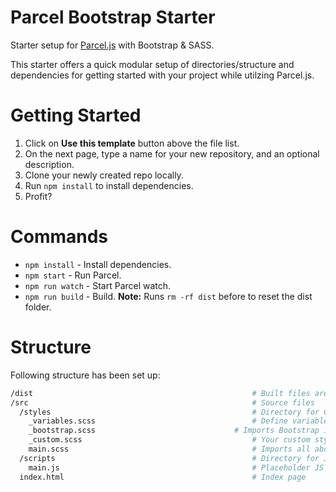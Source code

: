 # Parcel Bootstrap Starter
Starter setup for [Parcel.js](https://parceljs.org/) with Bootstrap & SASS.

This starter offers a quick modular setup of directories/structure and dependencies for getting started with your project while utilzing Parcel.js.

# Getting Started
1. Click on **Use this template** button above the file list.
2. On the next page, type a name for your new repository, and an optional description.
3. Clone your newly created repo locally.
4. Run `npm install` to install dependencies.
5. Profit?

# Commands
* `npm install` - Install dependencies.
* `npm start` - Run Parcel.
* `npm run watch` - Start Parcel watch.
* `npm run build` - Build. **Note:** Runs `rm -rf dist` before to reset the dist folder.

# Structure
Following structure has been set up:
```bash
/dist                                                 # Built files are exported to /dist
/src                                                  # Source files
  /styles                                             # Directory for CSS/SCSS files
    _variables.scss                                   # Define variables here
    _bootstrap.scss                               # Imports Bootstrap includes
    _custom.scss                                      # Your custom styles here
    main.scss                                         # Imports all above files
  /scripts                                            # Directory for JS scripts
    main.js                                           # Placeholder JS file
  index.html                                          # Index page
```
